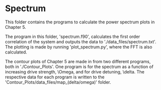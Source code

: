 # Spectrum

This folder contains the programs to calculate the power spectrum plots in Chapter 5.

The program in this folder, 'spectrum.f90', calculates the first order correlation of the system and outputs the data to './data_files/spectrum.txt'. The plotting is made by running 'plot_spectrum.py', where the FFT is also calculated.

The contour plots of Chapter 5 are made in from two different programs, both in './Contour_Plots'. One program is for the spectrum as a function of increasing drive strength, \Omega, and for drive detuning, \delta. The respective data for each program is written to the 'Contour_Plots/data_files/map_(delta/omega)' folder.
